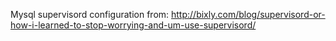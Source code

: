 Mysql supervisord configuration from: http://bixly.com/blog/supervisord-or-how-i-learned-to-stop-worrying-and-um-use-supervisord/
